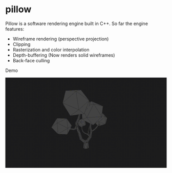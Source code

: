 # pillow

Pillow is a software rendering engine built in C++. So far the engine features:

- Wireframe rendering (perspective projection)
- Clipping
- Rasterization and color interpolation
- Depth-buffering (Now renders solid wireframes)
- Back-face culling

Demo

![Alt Text](https://raw.githubusercontent.com/zzef/pillow/master/docs/sample.gif)
